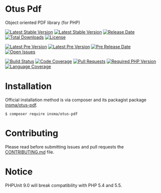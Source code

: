 # Otus Pdf
Object oriented PDF library (for PHP)

[![Latest Stable Version](https://img.shields.io/packagist/v/insma/otus-pdf.svg?style=flat-square&logo=packagist)](https://packagist.org/packages/insma/otus-pdf)
[![Latest Stable Version](https://img.shields.io/github/release/insma/otus-pdf.svg?style=flat-square&logo=github)](https://github.com/insma/otus-pdf/releases/latest)
[![Release Date](https://img.shields.io/github/release-date/insma/otus-pdf.svg?style=flat-square&logo=github)](https://github.com/insma/otus-pdf/releases)
[![Total Downloads](https://img.shields.io/packagist/dt/insma/otus-pdf.svg?style=flat-square&logo=packagist)](https://packagist.org/packages/insma/otus-pdf)
[![License](https://img.shields.io/github/license/insma/otus-pdf.svg?style=flat-square&logo=gnu)](https://github.com/insma/otus-pdf/blob/master/LICENSE)

[![Latest Pre Version](https://img.shields.io/packagist/vpre/insma/otus-pdf.svg?style=flat-square&logo=packagist)](https://packagist.org/packages/insma/otus-pdf)
[![Latest Pre Version](https://img.shields.io/github/release-pre/insma/otus-pdf.svg?style=flat-square&logo=github)](https://github.com/insma/otus-pdf/releases)
[![Pre Release Date](https://img.shields.io/github/release-date-pre/insma/otus-pdf.svg?style=flat-square&logo=github)](https://github.com/insma/otus-pdf/releases)
[![Open Issues](https://img.shields.io/github/issues/insma/otus-pdf.svg?style=flat-square&logo=github)](https://github.com/insma/otus-pdf/issues)

[![Build Status](https://img.shields.io/travis/com/insma/otus-pdf/develop.svg?style=flat-square&logo=travis)](https://travis-ci.org/insma/otus-pdf)
[![Code Coverage](https://img.shields.io/codecov/c/github/insma/otus-pdf/develop.svg?style=flat-square&logo=codecov)](https://codecov.io/gh/insma/otus-pdf)
[![Pull Requests](https://img.shields.io/github/issues-pr/insma/otus-pdf.svg?style=flat-square&logo=github)](https://github.com/insma/otus-pdf/pulls)
[![Required PHP Version](https://img.shields.io/packagist/php-v/insma/otus-pdf.svg?style=flat-square&logo=php)](https://php.net/)
[![Language Coverage](https://img.shields.io/github/languages/top/insma/otus-pdf.svg?style=flat-square&logo=github)](https://github.com/insma/otus-pdf)


Installation
============

Official installation method is via composer and its packagist package [insma/otus-pdf](https://packagist.org/packages/insma/otus-pdf).

```
$ composer require insma/otus-pdf
```

Contributing
============

Please read before submitting issues and pull requests the [CONTRIBUTING.md](https://github.com/insma/otus-pdf/blob/development/.github/CONTRIBUTING.md) file.

Notice
============

PHPUnit 9.0 will break compatibility with PHP 5.4 and 5.5.

